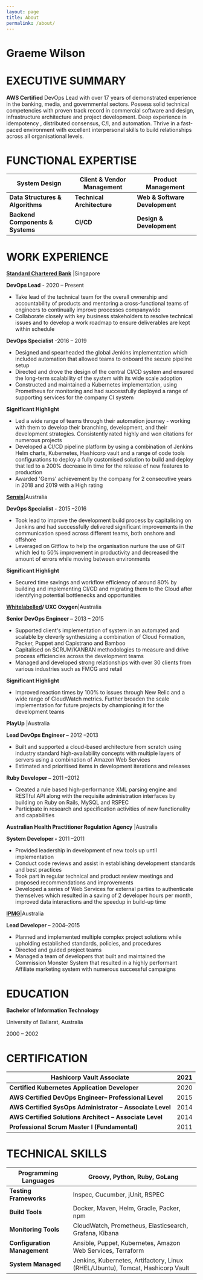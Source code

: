 ```yaml
---
layout: page
title: About
permalink: /about/
---
```



# **Graeme Wilson**

# **EXECUTIVE SUMMARY**

**AWS Certified** DevOps Lead with over 17 years of demonstrated experience in the banking, media, and governmental sectors. Possess solid technical competencies with proven track record in commercial software and design, infrastructure architecture and project development. Deep experience in idempotency , distributed consensus, C/I, and automation. Thrive in a fast-paced environment with excellent interpersonal skills to build relationships across all organisational levels.

# **FUNCTIONAL EXPERTISE**

| **System Design** | **Client &amp; Vendor Management** | **Product Management** |
| --- | --- | --- |
| **Data Structures &amp; Algorithms** | **Technical Architecture** | **Web &amp; Software Development** |
| **Backend Components &amp; Systems** | **CI/CD** | **Design &amp; Development** |

# **WORK EXPERIENCE**

**[Standard Chartered Bank](https://www.sc.com/)** |Singapore

**DevOps Lead** - 2020 – Present

- Take lead of the technical team for the overall ownership and accountability of products and mentoring a cross-functional teams of engineers to continually improve processes companywide
- Collaborate closely with key business stakeholders to resolve technical issues and to develop a work roadmap to ensure deliverables are kept within schedule

**DevOps Specialist** -2016 – 2019

- Designed and spearheaded the global Jenkins implementation which included automation that allowed teams to onboard the secure pipeline setup
- Directed and drove the design of the central CI/CD system and ensured the long-term scalability of the system with its wide scale adoption
- Constructed and maintained a Kubernetes implementation, using Prometheus for monitoring and had successfully deployed a range of supporting services for the company CI system

**Significant Highlight**

- Led a wide range of teams through their automation journey - working with them to develop their branching, development, and their development strategies. Consistently rated highly and won citations for numerous projects
- Developed a CI/CD pipeline platform by using a combination of Jenkins Helm charts, Kubernetes, Hashicorp vault and a range of code tools configurations to deploy a fully customised solution to build and deploy that led to a 200% decrease in time for the release of new features to production
- Awarded &#39;Gems&#39; achievement by the company for 2 consecutive years in 2018 and 2019 with a High rating

[**Sensis**](https://www.ahpra.gov.au/)|Australia

**DevOps Specialist  -** 2015 –2016

- Took lead to improve the development build process by capitalising on Jenkins and had successfully delivered significant improvements in the communication speed across different teams, both onshore and offshore
- Leveraged on Gitflow to help the organisation nurture the use of GIT which led to 50% improvement in productivity and decreased the amount of errors while moving between environments

**Significant Highlight**

- Secured time savings and workflow efficiency of around 80% by building and implementing CI/CD and migrating them to the Cloud after identifying potential bottlenecks and opportunities

**[Whitelabelled](https://www.ahpra.gov.au/)/ UXC Oxygen**|Australia

**Senior DevOps Engineer  –** 2013 – 2015

- Supported client&#39;s implementation of system in an automated and scalable by cleverly synthesizing a combination of Cloud Formation, Packer, Puppet and Capistrano and Bamboo
- Capitalised on SCRUM/KANBAN methodologies to measure and drive process efficiencies across the development teams
- Managed and developed strong relationships with over 30 clients from various industries such as FMCG and retail

**Significant Highlight**

- Improved reaction times by 100% to issues through New Relic and a wide range of CloudWatch metrics. Further broaden the scale implementation for future projects by championing it for the development teams

**PlayUp** |Australia

**Lead DevOps Engineer  –** 2012 –2013

- Built and supported a cloud-based architecture from scratch using industry standard high-availability concepts with multiple layers of servers using a combination of Amazon Web Services
- Estimated and prioritised items in development iterations and releases

**Ruby Developer  –** 2011 –2012

- Created a rule based high-performance XML parsing engine and RESTful API along with the requisite administration interfaces by building on Ruby on Rails, MySQL and RSPEC
- Participate in research and specification activities of new functionality and capabilities

**Australian Health Practitioner Regulation Agency** |Australia

**System Developer -** 2011 –2011

- Provided leadership in development of new tools up until implementation
- Conduct code reviews and assist in establishing development standards and best practices
- Took part in regular technical and product review meetings and proposed recommendations and improvements
- Developed a series of Web Services for external parties to authenticate themselves which resulted in a saving of 2 developer hours per month, improved data interactions and the speedup in build-up time

**[IPMG](http://www.ipmg.com.au/)**|Australia

**Lead Developer  –** 2004–2015

- Planned and implemented multiple complex project solutions while upholding established standards, policies, and procedures
- Directed and guided project teams
- Managed a team of developers that built and maintained the Commission Monster System that resulted in a highly performant Affiliate marketing system with numerous successful campaigns

# **EDUCATION**

**Bachelor of Information Technology**

University of Ballarat, Australia

2000 – 2002

# **CERTIFICATION**
| **Hashicorp Vault Associate** | 2021 |
| --- | --- |
| **Certified Kubernetes Application Developer** | 2020 |
| **AWS Certified DevOps Engineer– Professional Level** | 2015 |
| **AWS Certified SysOps Administrator – Associate Level** | 2014 |
| **AWS Certified Solutions Architect – Associate Level** | 2014 |
| **Professional Scrum Master I (Fundamental)** | 2011 |

# **TECHNICAL SKILLS**

| **Programming Languages** | Groovy, Python, Ruby, GoLang |
| --- | --- |
| **Testing Frameworks** | Inspec, Cucumber, jUnit, RSPEC |
| **Build Tools** | Docker, Maven, Helm, Gradle, Packer, npm |
| **Monitoring Tools** | CloudWatch, Prometheus, Elasticsearch, Grafana, Kibana |
| **Configuration Management** | Ansible, Puppet, Kubernetes, Amazon Web Services, Terraform |
| **System Managed** | Jenkins, Kubernetes, Artifactory, Linux (RHEL/Ubuntu), Tomcat, Hashicorp Vault |
